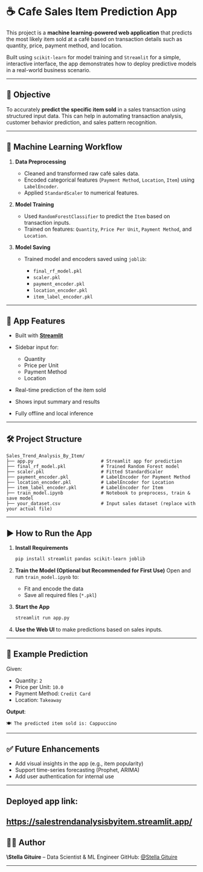 # ☕ Cafe Sales Item Prediction App

This project is a **machine learning-powered web application** that predicts the most likely item sold at a café based on transaction details such as quantity, price, payment method, and location.

Built using `scikit-learn` for model training and `Streamlit` for a simple, interactive interface, the app demonstrates how to deploy predictive models in a real-world business scenario.

---

## 🎯 Objective

To accurately **predict the specific item sold** in a sales transaction using structured input data. This can help in automating transaction analysis, customer behavior prediction, and sales pattern recognition.

---

## 🧠 Machine Learning Workflow

1. **Data Preprocessing**

   * Cleaned and transformed raw café sales data.
   * Encoded categorical features (`Payment Method`, `Location`, `Item`) using `LabelEncoder`.
   * Applied `StandardScaler` to numerical features.

2. **Model Training**

   * Used `RandomForestClassifier` to predict the `Item` based on transaction inputs.
   * Trained on features: `Quantity`, `Price Per Unit`, `Payment Method`, and `Location`.

3. **Model Saving**

   * Trained model and encoders saved using `joblib`:

     * `final_rf_model.pkl`
     * `scaler.pkl`
     * `payment_encoder.pkl`
     * `location_encoder.pkl`
     * `item_label_encoder.pkl`

---

## 🚀 App Features

* Built with [**Streamlit**](https://streamlit.io/)
* Sidebar input for:

  * Quantity
  * Price per Unit
  * Payment Method
  * Location
* Real-time prediction of the item sold
* Shows input summary and results
* Fully offline and local inference

---

## 🛠️ Project Structure

```
Sales_Trend_Analysis_By_Item/
├── app.py                         # Streamlit app for prediction
├── final_rf_model.pkl             # Trained Random Forest model
├── scaler.pkl                     # Fitted StandardScaler
├── payment_encoder.pkl            # LabelEncoder for Payment Method
├── location_encoder.pkl           # LabelEncoder for Location
├── item_label_encoder.pkl         # LabelEncoder for Item
├── train_model.ipynb              # Notebook to preprocess, train & save model
├── your_dataset.csv               # Input sales dataset (replace with your actual file)
```

---

## ▶️ How to Run the App

1. **Install Requirements**

   ```bash
   pip install streamlit pandas scikit-learn joblib
   ```

2. **Train the Model (Optional but Recommended for First Use)**
   Open and run `train_model.ipynb` to:

   * Fit and encode the data
   * Save all required files (`*.pkl`)

3. **Start the App**

   ```bash
   streamlit run app.py
   ```

4. **Use the Web UI** to make predictions based on sales inputs.

---

## 📌 Example Prediction

Given:

* Quantity: `2`
* Price per Unit: `10.0`
* Payment Method: `Credit Card`
* Location: `Takeaway`

**Output**:

```
🍽️ The predicted item sold is: Cappuccino
```

---

## ✅ Future Enhancements

* Add visual insights in the app (e.g., item popularity)
* Support time-series forecasting (Prophet, ARIMA)
* Add user authentication for internal use

---
## Deployed app link:
https://salestrendanalysisbyitem.streamlit.app/
---

## 👨‍💻 Author

**\Stella Gituire** – Data Scientist & ML Engineer
GitHub: [@Stella Gituire](https://github.com/SWangechi)

---
